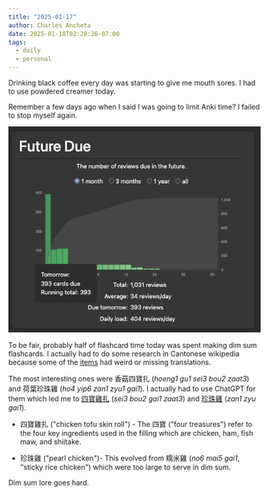 ```yaml
---
title: "2025-01-17"
author: Charles Ancheta
date: 2025-01-18T02:20:26-07:00
tags:
  - daily
  - personal
---
```


Drinking black coffee every day was starting to give me mouth sores. I had to
use powdered creamer today.

Remember a few days ago when I said I was going to limit Anki time? I failed to
stop myself again.

![393 cards due tomorrow. RIP](./future.webp)

To be fair, probably half of flashcard time today was spent making dim sum
flashcards. I actually had to do some research in Cantonese wikipedia because
some of the [items](https://www.cantonese.sheik.co.uk/dimsum1.htm) had weird or
missing translations.

The most interesting ones were 香菇四寶扎 (_hoeng1 gu1 sei3
bou2 zaat3_) and 荷葉珍珠雞 (_ho4 yip6 zan1 zyu1 gai1_). I actually had to use ChatGPT for them which led me to
[四寶雞扎](https://zh-yue.wikipedia.org/wiki/%E5%9B%9B%E5%AF%B6%E9%9B%9E%E6%89%8E)
(_sei3 bou2 gai1 zaat3_) and
[珍珠雞](<https://zh-yue.wikipedia.org/wiki/%E7%8F%8D%E7%8F%A0%E9%9B%9E_(%E9%BB%9E%E5%BF%83)>) (_zan1 zyu gai1_).

- 四寶雞扎 ("chicken tofu skin roll") - The 四寶 ("four treasures") refer to the four key ingredients used in the filling which are chicken, ham, fish maw, and shiitake.

- 珍珠雞 ("pearl chicken")- This evolved from 糯米雞 (_no6 mai5 gai1_, "sticky rice chicken") which were too large to serve in dim sum.

Dim sum lore goes hard.
